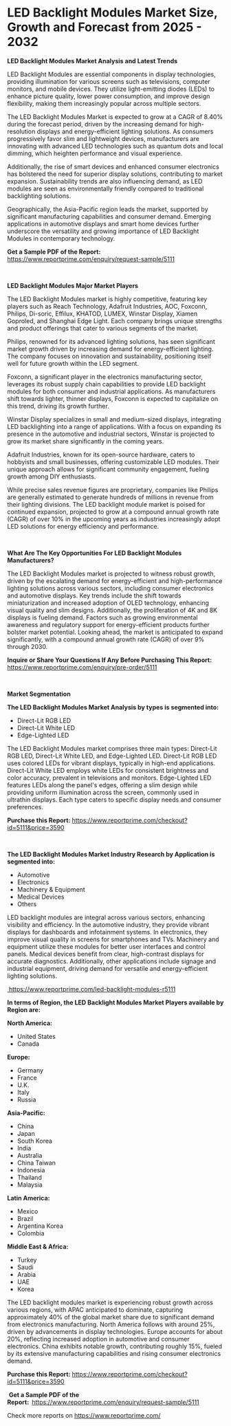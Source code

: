 <p><h1>LED Backlight Modules Market Size, Growth and Forecast from 2025 - 2032</h1></p><p><strong>LED Backlight Modules Market Analysis and Latest Trends</strong></p>
<p><p>LED Backlight Modules are essential components in display technologies, providing illumination for various screens such as televisions, computer monitors, and mobile devices. They utilize light-emitting diodes (LEDs) to enhance picture quality, lower power consumption, and improve design flexibility, making them increasingly popular across multiple sectors.</p><p>The LED Backlight Modules Market is expected to grow at a CAGR of 8.40% during the forecast period, driven by the increasing demand for high-resolution displays and energy-efficient lighting solutions. As consumers progressively favor slim and lightweight devices, manufacturers are innovating with advanced LED technologies such as quantum dots and local dimming, which heighten performance and visual experience.</p><p>Additionally, the rise of smart devices and enhanced consumer electronics has bolstered the need for superior display solutions, contributing to market expansion. Sustainability trends are also influencing demand, as LED modules are seen as environmentally friendly compared to traditional backlighting solutions. </p><p>Geographically, the Asia-Pacific region leads the market, supported by significant manufacturing capabilities and consumer demand. Emerging applications in automotive displays and smart home devices further underscore the versatility and growing importance of LED Backlight Modules in contemporary technology.</p></p>
<p><strong>Get a Sample PDF of the Report:&nbsp;</strong> <a href="https://www.reportprime.com/enquiry/request-sample/5111?utm_campaign=2232&utm_medium=2&utm_source=Github&utm_content=ia&utm_term=19032025&utm_id=led-backlight-modules">https://www.reportprime.com/enquiry/request-sample/5111</a></p>
<p>&nbsp;</p>
<p><strong>LED Backlight Modules Major Market Players</strong></p>
<p><p>The LED Backlight Modules market is highly competitive, featuring key players such as Reach Technology, Adafruit Industries, AOC, Foxconn, Philips, Di-soric, Effilux, KHATOD, LUMEX, Winstar Display, Xiamen Goproled, and Shanghai Edge Light. Each company brings unique strengths and product offerings that cater to various segments of the market.</p><p>Philips, renowned for its advanced lighting solutions, has seen significant market growth driven by increasing demand for energy-efficient lighting. The company focuses on innovation and sustainability, positioning itself well for future growth within the LED segment.</p><p>Foxconn, a significant player in the electronics manufacturing sector, leverages its robust supply chain capabilities to provide LED backlight modules for both consumer and industrial applications. As manufacturers shift towards lighter, thinner displays, Foxconn is expected to capitalize on this trend, driving its growth further.</p><p>Winstar Display specializes in small and medium-sized displays, integrating LED backlighting into a range of applications. With a focus on expanding its presence in the automotive and industrial sectors, Winstar is projected to grow its market share significantly in the coming years.</p><p>Adafruit Industries, known for its open-source hardware, caters to hobbyists and small businesses, offering customizable LED modules. Their unique approach allows for significant community engagement, fueling growth among DIY enthusiasts.</p><p>While precise sales revenue figures are proprietary, companies like Philips are generally estimated to generate hundreds of millions in revenue from their lighting divisions. The LED backlight module market is poised for continued expansion, projected to grow at a compound annual growth rate (CAGR) of over 10% in the upcoming years as industries increasingly adopt LED solutions for energy efficiency and performance.</p></p>
<p>&nbsp;</p>
<p><strong>What Are The Key Opportunities For LED Backlight Modules Manufacturers?</strong></p>
<p><p>The LED Backlight Modules market is projected to witness robust growth, driven by the escalating demand for energy-efficient and high-performance lighting solutions across various sectors, including consumer electronics and automotive displays. Key trends include the shift towards miniaturization and increased adoption of OLED technology, enhancing visual quality and slim designs. Additionally, the proliferation of 4K and 8K displays is fueling demand. Factors such as growing environmental awareness and regulatory support for energy-efficient products further bolster market potential. Looking ahead, the market is anticipated to expand significantly, with a compound annual growth rate (CAGR) of over 9% through 2030.</p></p>
<p><strong>Inquire or Share Your Questions If Any Before Purchasing This Report:</strong> <a href="https://www.reportprime.com/enquiry/pre-order/5111?utm_campaign=2232&utm_medium=2&utm_source=Github&utm_content=ia&utm_term=19032025&utm_id=led-backlight-modules">https://www.reportprime.com/enquiry/pre-order/5111</a></p>
<p>&nbsp;</p>
<p><strong>Market Segmentation</strong></p>
<p><strong>The LED Backlight Modules Market Analysis by types is segmented into:</strong></p>
<p><ul><li>Direct-Lit RGB LED</li><li>Direct-Lit White LED</li><li>Edge-Lighted LED</li></ul></p>
<p><p>The LED Backlight Modules market comprises three main types: Direct-Lit RGB LED, Direct-Lit White LED, and Edge-Lighted LED. Direct-Lit RGB LED uses colored LEDs for vibrant displays, typically in high-end applications. Direct-Lit White LED employs white LEDs for consistent brightness and color accuracy, prevalent in televisions and monitors. Edge-Lighted LED features LEDs along the panel's edges, offering a slim design while providing uniform illumination across the screen, commonly used in ultrathin displays. Each type caters to specific display needs and consumer preferences.</p></p>
<p><strong>Purchase this Report:&nbsp;</strong><a href="https://www.reportprime.com/checkout?id=5111&price=3590&utm_campaign=2232&utm_medium=2&utm_source=Github&utm_content=ia&utm_term=19032025&utm_id=led-backlight-modules">https://www.reportprime.com/checkout?id=5111&price=3590</a></p>
<p>&nbsp;</p>
<p><strong>The LED Backlight Modules Market Industry Research by Application is segmented into:</strong></p>
<p><ul><li>Automotive</li><li>Electronics</li><li>Machinery & Equipment</li><li>Medical Devices</li><li>Others</li></ul></p>
<p><p>LED backlight modules are integral across various sectors, enhancing visibility and efficiency. In the automotive industry, they provide vibrant displays for dashboards and infotainment systems. In electronics, they improve visual quality in screens for smartphones and TVs. Machinery and equipment utilize these modules for better user interfaces and control panels. Medical devices benefit from clear, high-contrast displays for accurate diagnostics. Additionally, other applications include signage and industrial equipment, driving demand for versatile and energy-efficient lighting solutions.</p></p>
<p><a href="https://www.reportprime.com/led-backlight-modules-r5111?utm_campaign=2232&utm_medium=2&utm_source=Github&utm_content=ia&utm_term=19032025&utm_id=led-backlight-modules">&nbsp;https://www.reportprime.com/led-backlight-modules-r5111</a></p>
<p><strong>In terms of Region, the LED Backlight Modules Market Players available by Region are:</strong></p>
<p>
    <p> <strong> North America: </strong>
        <ul>
            <li>United States</li>
            <li>Canada</li>
        </ul>
        </p> 
    <p> <strong> Europe: </strong>
        <ul>
            <li>Germany</li>
            <li>France</li>
            <li>U.K.</li>
            <li>Italy</li>
            <li>Russia</li>
        </ul>
        </p> 
    <p> <strong> Asia-Pacific: </strong>
        <ul>
            <li>China</li>
            <li>Japan</li>
            <li>South Korea</li>
            <li>India</li>
            <li>Australia</li>
            <li>China Taiwan</li>
            <li>Indonesia</li>
            <li>Thailand</li>
            <li>Malaysia</li>
        </ul>
        </p> 
    <p> <strong> Latin America: </strong>
        <ul>
            <li>Mexico</li>
            <li>Brazil</li>
            <li>Argentina Korea</li>
            <li>Colombia</li>
        </ul>
        </p> 
    <p> <strong> Middle East & Africa: </strong>
        <ul>
            <li>Turkey</li>
            <li>Saudi</li>
            <li>Arabia</li>
            <li>UAE</li>
            <li>Korea</li>
        </ul>
    </p>
    </p>
<p><p>The LED backlight modules market is experiencing robust growth across various regions, with APAC anticipated to dominate, capturing approximately 40% of the global market share due to significant demand from electronics manufacturing. North America follows with around 25%, driven by advancements in display technologies. Europe accounts for about 20%, reflecting increased adoption in automotive and consumer electronics. China exhibits notable growth, contributing roughly 15%, fueled by its extensive manufacturing capabilities and rising consumer electronics demand.</p></p>
<p><strong>Purchase this Report: </strong><a href="https://www.reportprime.com/checkout?id=5111&price=3590&utm_campaign=2232&utm_medium=2&utm_source=Github&utm_content=ia&utm_term=19032025&utm_id=led-backlight-modules">https://www.reportprime.com/checkout?id=5111&price=3590</a></p>
<p>&nbsp;<strong>Get a Sample PDF of the Report:&nbsp;&nbsp;</strong><a href="https://www.reportprime.com/enquiry/request-sample/5111?utm_campaign=2232&utm_medium=2&utm_source=Github&utm_content=ia&utm_term=19032025&utm_id=led-backlight-modules">https://www.reportprime.com/enquiry/request-sample/5111</a></p>
<p><strong></strong></p>
<p>Check more reports on <a href="https://www.reportprime.com/?utm_campaign=2232&utm_medium=2&utm_source=Github&utm_content=ia&utm_term=19032025&utm_id=led-backlight-modules">https://www.reportprime.com/</a></p>